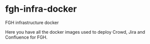 # fgh-infra-docker

FGH infrastructure docker

Here you have all the docker images used to deploy Crowd, Jira and Confluence for FGH.

